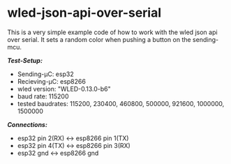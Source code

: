# wled-json-api-over-serial
This is a very simple example code of how to work with the wled json api over serial. It sets a random color when pushing a button on the sending-mcu.

***Test-Setup:***
- Sending-µC: esp32 
- Recieving-µC: esp8266
- wled version: "WLED-0.13.0-b6"
- baud rate: 115200 
- tested baudrates: 115200, 230400, 460800, 500000, 921600, 1000000, 1500000

***Connections:***
- esp32 pin 2(RX) <-> esp8266 pin 1(TX)
- esp32 pin 4(TX) <-> esp8266 pin 3(RX)
- esp32 gnd <-> esp8266 gnd
